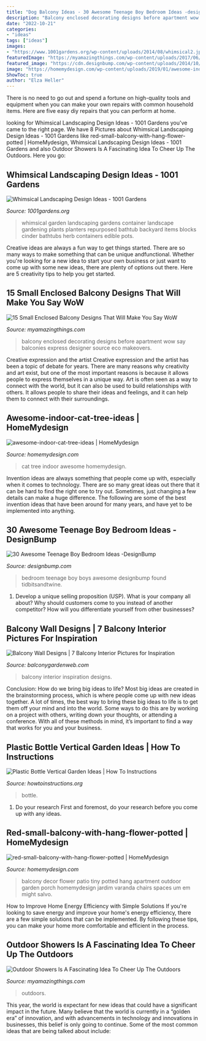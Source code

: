 ```yaml
---
title: "Dog Balcony Ideas - 30 Awesome Teenage Boy Bedroom Ideas -designbump"
description: "Balcony enclosed decorating designs before apartment wow say balconies express designer source eco makeovers"
date: "2022-10-21"
categories:
- "ideas"
tags: ["ideas"]
images:
- "https://www.1001gardens.org/wp-content/uploads/2014/08/whimsical2.jpg"
featuredImage: "https://myamazingthings.com/wp-content/uploads/2017/06/outdoor-shower-2.jpg"
featured_image: "https://cdn.designbump.com/wp-content/uploads/2014/10/teenage-boys-bedroom-ideas-008.jpg"
image: "https://homemydesign.com/wp-content/uploads/2019/01/awesome-indoor-cat-tree-ideas.jpg"
ShowToc: true
author: "Elza Heller"
---
```



There is no need to go out and spend a fortune on high-quality tools and equipment when you can make your own repairs with common household items. Here are five easy diy repairs that you can perform at home.

	

		
looking for Whimsical Landscaping Design Ideas - 1001 Gardens you've came to the right page. We have 8 Pictures about Whimsical Landscaping Design Ideas - 1001 Gardens like red-small-balcony-with-hang-flower-potted | HomeMydesign, Whimsical Landscaping Design Ideas - 1001 Gardens and also Outdoor Showers Is A Fascinating Idea To Cheer Up The Outdoors. Here you go:
		
    
## Whimsical Landscaping Design Ideas - 1001 Gardens

<img loading=lazy src="https://www.1001gardens.org/wp-content/uploads/2014/08/whimsical2.jpg" onerror="this.onerror=null;this.src='https://tse1.mm.bing.net/th?id=OIP.TFdEJ0368r5dBmQCdnwkAQHaJ3&amp;pid=15.1';" alt="Whimsical Landscaping Design Ideas - 1001 Gardens">

_Source: 1001gardens.org_

>whimsical garden landscaping gardens container landscape gardening plants planters repurposed bathtub backyard items blocks cinder bathtubs herb containers edible pots. 

	

Creative ideas are always a fun way to get things started. There are so many ways to make something that can be unique andfunctional. Whether you're looking for a new idea to start your own business or just want to come up with some new ideas, there are plenty of options out there. Here are 5 creativity tips to help you get started.

    
## 15 Small Enclosed Balcony Designs That Will Make You Say WoW

<img loading=lazy src="https://myamazingthings.com/wp-content/uploads/2017/01/balcony3.jpg" onerror="this.onerror=null;this.src='https://tse2.mm.bing.net/th?id=OIP.cOjvteM93CRNAhSLPJQ7-wHaJ4&amp;pid=15.1';" alt="15 Small Enclosed Balcony Designs That Will Make You Say WoW">

_Source: myamazingthings.com_

>balcony enclosed decorating designs before apartment wow say balconies express designer source eco makeovers. 

	

Creative expression and the artist
Creative expression and the artist has been a topic of debate for years. There are many reasons why creativity and art exist, but one of the most important reasons is because it allows people to express themselves in a unique way. Art is often seen as a way to connect with the world, but it can also be used to build relationships with others. It allows people to share their ideas and feelings, and it can help them to connect with their surroundings.

    
## Awesome-indoor-cat-tree-ideas | HomeMydesign

<img loading=lazy src="https://homemydesign.com/wp-content/uploads/2019/01/awesome-indoor-cat-tree-ideas.jpg" onerror="this.onerror=null;this.src='https://tse2.mm.bing.net/th?id=OIP.7yWoCQUb6dfcIHmiXz3wQAHaLH&amp;pid=15.1';" alt="awesome-indoor-cat-tree-ideas | HomeMydesign">

_Source: homemydesign.com_

>cat tree indoor awesome homemydesign. 

	

Invention ideas are always something that people come up with, especially when it comes to technology. There are so many great ideas out there that it can be hard to find the right one to try out. Sometimes, just changing a few details can make a huge difference. The following are some of the best invention ideas that have been around for many years, and have yet to be implemented into anything.

    
## 30 Awesome Teenage Boy Bedroom Ideas -DesignBump

<img loading=lazy src="https://cdn.designbump.com/wp-content/uploads/2014/10/teenage-boys-bedroom-ideas-008.jpg" onerror="this.onerror=null;this.src='https://tse2.mm.bing.net/th?id=OIP.VEpksur-u2tCvLKklQLGtgAAAA&amp;pid=15.1';" alt="30 Awesome Teenage Boy Bedroom Ideas -DesignBump">

_Source: designbump.com_

>bedroom teenage boy boys awesome designbump found tidbitsandtwine. 

	

1. Develop a unique selling proposition (USP). What is your company all about? Why should customers come to you instead of another competitor? How will you differentiate yourself from other businesses? 

    
## Balcony Wall Designs | 7 Balcony Interior Pictures For Inspiration

<img loading=lazy src="https://balconygardenweb-lhnfx0beomqvnhspx.netdna-ssl.com/wp-content/uploads/2016/03/IMG-20160311-WA0007.jpg" onerror="this.onerror=null;this.src='https://tse2.mm.bing.net/th?id=OIP.KEL4fCGzCMHzHTLTw_zzzwHaLH&amp;pid=15.1';" alt="Balcony Wall Designs | 7 Balcony Interior Pictures for Inspiration">

_Source: balconygardenweb.com_

>balcony interior inspiration designs. 

	

Conclusion: How do we bring big ideas to life?
Most big ideas are created in the brainstorming process, which is where people come up with new ideas together. A lot of times, the best way to bring these big ideas to life is to get them off your mind and into the world. Some ways to do this are by working on a project with others, writing down your thoughts, or attending a conference. With all of these methods in mind, it’s important to find a way that works for you and your business.

    
## Plastic Bottle Vertical Garden Ideas | How To Instructions

<img loading=lazy src="https://www.howtoinstructions.org/wp-content/uploads/2016/08/Plastic-Bottle-Vertical-Garden-Ideas-5.jpg" onerror="this.onerror=null;this.src='https://tse2.mm.bing.net/th?id=OIP.VhMElewHZXp521Bnb1JKJAHaKH&amp;pid=15.1';" alt="Plastic Bottle Vertical Garden Ideas | How To Instructions">

_Source: howtoinstructions.org_

>bottle. 

	

1. Do your research First and foremost, do your research before you come up with any ideas.

    
## Red-small-balcony-with-hang-flower-potted | HomeMydesign

<img loading=lazy src="https://homemydesign.com/wp-content/uploads/2018/03/red-small-balcony-with-hang-flower-potted.jpg" onerror="this.onerror=null;this.src='https://tse3.mm.bing.net/th?id=OIP.0cO69sY33aJPvhY2om-fewHaJ6&amp;pid=15.1';" alt="red-small-balcony-with-hang-flower-potted | HomeMydesign">

_Source: homemydesign.com_

>balcony decor flower patio tiny potted hang apartment outdoor garden porch homemydesign jardim varanda chairs spaces um em might salvo. 

	

How to Improve Home Energy Efficiency with Simple Solutions
If you're looking to save energy and improve your home's energy efficiency, there are a few simple solutions that can be implemented. By following these tips, you can make your home more comfortable and efficient in the process.

    
## Outdoor Showers Is A Fascinating Idea To Cheer Up The Outdoors

<img loading=lazy src="https://myamazingthings.com/wp-content/uploads/2017/06/outdoor-shower-2.jpg" onerror="this.onerror=null;this.src='https://tse1.mm.bing.net/th?id=OIP.fT2hJ4CIlciRRf8dTH_wMgHaLJ&amp;pid=15.1';" alt="Outdoor Showers Is A Fascinating Idea To Cheer Up The Outdoors">

_Source: myamazingthings.com_

>outdoors. 

	

This year, the world is expectant for new ideas that could have a significant impact in the future. Many believe that the world is currently in a “golden era” of innovation, and with advancements in technology and innovations in businesses, this belief is only going to continue. Some of the most common ideas that are being talked about include: 

